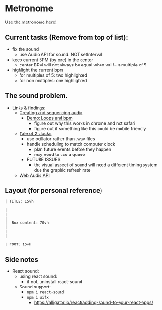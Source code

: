 # Metronome

[Use the metronome here!](https://meganpaffrath.github.io/metronome/dist/)


## Current tasks (Remove from top of list):
* fix the sound
  * use Audio API for sound. NOT setInterval
* keep current BPM (by one) in the center
  * center BPM will not always be equal when val != a multiple of 5
* highlight the current bpm
  * for multiples of 5: two highlighted
  * for non multiples: one highlighted


## The sound problem.
* Links & findings:
  * [Creating and sequencing audio](https://developer.mozilla.org/en-US/docs/Web/API/Web_Audio_API/Advanced_techniques#Playing_the_audio_in_time)
    * [Demo: Loops and bpm](https://mdn.github.io/webaudio-examples/step-sequencer/)
      * figure out why this works in chrome and not safari
      * figure out if something like this could be mobile friendly
  * [Tale of 2 clocks](https://www.html5rocks.com/en/tutorials/audio/scheduling/)
    * use ocillator rather than .wav files
    * handle scheduling to match computer clock
      * plan future events before they happen
      * may need to use a queue
    * FUTURE ISSUES:
      * the visual aspect of sound will need a different timing system due the graphic refresh rate
  * [Web Audio API](https://developer.mozilla.org/en-US/docs/Web/API/Web_Audio_API)




## Layout (for personal reference)
```
| TITLE: 15vh

|
|
|
|  Box content: 70vh
|
|
|

| FOOT: 15vh
```

## Side notes
* React sound:
  * using react sound:
    * if not, uninstall react-sound
  * Sound support:
    * `npm i react-sound`
    * `npm i uifx`
      * https://alligator.io/react/adding-sound-to-your-react-apps/

